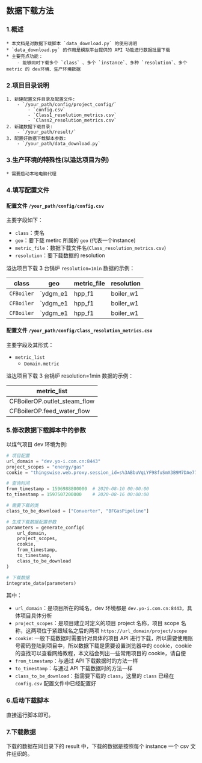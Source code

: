 
## 数据下载方法


### 1.概述

    * 本文档是对数据下载脚本 `data_download.py` 的使用说明
    * `data_download.py` 的作用是模拟平台提供的 API 功能进行数据批量下载
    * 主要亮点功能：
        - 能够同时下载多个 `class` 、多个 `instance`、多种 `resolution`、多个 metric 的 dev环境、生产环境数据

### 2.项目目录说明

    1. 新建配置文件目录及配置文件:
        - `/your_path/config/project_config/`
            - `config.csv`
            - `Class1_resolution_metrics.csv`
            - `Class2_resolution_metrics.csv`
    2. 新建数据下载目录:
        - `/your_path/result/`
    3. 配置好数据下载脚本参数:
        - `/your_path/data_download.py`

### 3.生产环境的特殊性(以溢达项目为例)

    * 需要启动本地电脑代理

### 4.填写配置文件

#### 配置文件 `/your_path/config/config.csv`

主要字段如下：

* `class`：类名
* `geo`：要下载 metirc 所属的 `geo` (代表一个instance)
* `metric_file`：数据下载文件名(`Class_resolution_metrics.csv`)
* `resolution`：要下载数据的 resolution

溢达项目下载 3 台锅炉 `resolution=1min` 数据的示例：

|class     |geo                                 |metric_file                |resolution  |
|----------|------------------------------------|---------------------------|------------|
|`CFBoiler`|`ydgm_e1|hpp_f1|boiler_w1|boiler_m1`|`CFBoiler_1min_metrics.csv`|`1min `     |
|`CFBoiler`|`ydgm_e1|hpp_f1|boiler_w1|boiler_m1`|`CFBoiler_1min_metrics.csv`|`1min `     |
|`CFBoiler`|`ydgm_e1|hpp_f1|boiler_w1|boiler_m1`|`CFBoiler_1min_metrics.csv`|`1min `     |

#### 配置文件 `/your_path/config/Class_resolution_metrics.csv`

主要字段及其形式：

* `metric_list`
    - `Domain.metric`

溢达项目下载 3 台锅炉 resolution=1min 数据的示例：


| metric_list                 |
|-----------------------------|
| CFBoilerOP.outlet_steam_flow|
| CFBoilerOP.feed_water_flow  |

### 5.修改数据下载脚本中的参数

以煤气项目 dev 环境为例:

```python
# 项目配置
url_domain = "dev.yo-i.com.cn:8443"
project_scopes = "energy/gas"
cookie = "thingswise.web.proxy.session_id=s%3ABbuVqLYF98fuSmX3B9M7DAe77Fc1nkJH.1FJtGevRaRi9WvjOymc03zV6%2FDe8DCUT55AbZ9zCi6s; __guid=165663402.1502813834321714700.1590023534580.6956; thingswise.web.app.session_id=s%3AOdDY10p1wYEoyXPqxxI5rezN.J8b3vEoIeHd0c9y6VDjx6MIrEo%2BJ2iAqf1SXUQRocgQ; monitor_count=65"

# 查询时间
from_timestamp = 1596988800000  # 2020-08-10 00:00:00
to_timestamp = 1597507200000    # 2020-08-16 00:00:00

# 需要下载的类
class_to_be_download = ["Converter", "BFGasPipeline"]

# 生成下载数据配置参数
parameters = generate_config(
    url_domain, 
    project_scopes, 
    cookie, 
    from_timestamp, 
    to_timestamp, 
    class_to_be_download
)

# 下载数据
integrate_data(parameters)
```

其中：

* `url_domain`：是项目所在的域名，dev 环境都是 `dev.yo-i.com.cn:8443`，具体项目具体分析
* `project_scopes`：是项目建立时定义的项目 project 名称，项目 scope 名称，这两项位于紧跟域名之后的两项 `https://url_domain/project/scope`
* `cookie`: 一般下载数据时需要针对具体的项目 API 进行下载，所以需要使用账号密码登陆到项目中，所以数据下载是需要设置浏览器中的 cookie，cookie 的查找可以查看网络教程，本文档会列出一些常用项目的 cookie，请自便
* `from_timestamp`：与通过 API 下载数据时的方法一样
* `to_timestamp`：与通过 API 下载数据时的方法一样
* `class_to_be_download`：指需要下载的 `class`，这里的 `class` 已经在 `config.csv` 配置文件中已经配置好


### 6.启动下载脚本

直接运行脚本即可。

### 7.下载数据

下载的数据在同目录下的 result 中，下载的数据是按照每个 instance 一个 csv 文件组织的。



